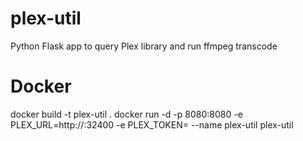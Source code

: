 # plex-util
Python Flask app to query Plex library and run ffmpeg transcode

# Docker
docker build -t plex-util .
docker run -d -p 8080:8080 -e PLEX_URL=http://<plex-server-ip>:32400 -e PLEX_TOKEN=<plex-server-tocken> --name plex-util plex-util

